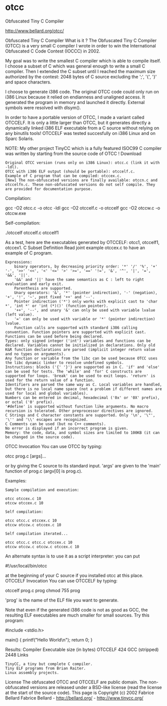 otcc
====

Obfuscated Tiny C Compiler 

http://www.bellard.org/otcc/


Obfuscated Tiny C Compiler
What is it ?
The Obfuscated Tiny C Compiler (OTCC) is a very small C compiler I wrote in order to win the International Obfuscated C Code Contest (IOCCC) in 2002.

My goal was to write the smallest C compiler which is able to compile itself. I choose a subset of C which was general enough to write a small C compiler. Then I extended the C subset until I reached the maximum size authorized by the contest: 2048 bytes of C source excluding the ';', '{', '}' and space characters.

I choose to generate i386 code. The original OTCC code could only run on i386 Linux because it relied on endianness and unaligned access. It generated the program in memory and launched it directly. External symbols were resolved with dlsym().

In order to have a portable version of OTCC, I made a variant called OTCCELF. It is only a little larger than OTCC, but it generates directly a dynamically linked i386 ELF executable from a C source without relying on any binutils tools! OTCCELF was tested succesfully on i386 Linux and on Sparc Solaris.

NOTE: My other project TinyCC which is a fully featured ISOC99 C compiler was written by starting from the source code of OTCC !
Download

    Original OTCC version (runs only on i386 Linux): otcc.c (link it with -ldl).
    OTCC with i386 ELF output (should be portable): otccelf.c.
    Example of C program that can be compiled: otccex.c.
    [New] The non-obfuscated versions are finally available: otccn.c and otccelfn.c. These non-obfuscated versions do not self compile. They are provided for documentation purpose. 

Compilation:

gcc -O2 otcc.c -o otcc -ldl
gcc -O2 otccelf.c -o otccelf
gcc -O2 otccw.c -o otccw.exe 

Self-compilation:

./otccelf otccelf.c otccelf1

As a test, here are the executables generated by OTCCELF: otcc1, otccelf1, otccex1.
C Subset Definition
Read joint example otccex.c to have an example of C program.

    Expressions:
        binary operators, by decreasing priority order: '*' '/' '%', '+' '-', '>>' '<<', '<' '<=' '>' '>=', '==' '!=', '&', '^', '|', '=', '&&', '||'.
        '&&' and '||' have the same semantics as C : left to right evaluation and early exit.
        Parenthesis are supported.
        Unary operators: '&', '*' (pointer indirection), '-' (negation), '+', '!', '~', post fixed '++' and '--'.
        Pointer indirection ('*') only works with explicit cast to 'char *', 'int *' or 'int (*)()' (function pointer).
        '++', '--', and unary '&' can only be used with variable lvalue (left value).
        '=' can only be used with variable or '*' (pointer indirection) lvalue.
        Function calls are supported with standard i386 calling convention. Function pointers are supported with explicit cast. Functions can be used before being declared. 
    Types: only signed integer ('int') variables and functions can be declared. Variables cannot be initialized in declarations. Only old K&R function declarations are parsed (implicit integer return value and no types on arguments).
    Any function or variable from the libc can be used because OTCC uses the libc dynamic linker to resolve undefined symbols.
    Instructions: blocks ('{' '}') are supported as in C. 'if' and 'else' can be used for tests. The 'while' and 'for' C constructs are supported for loops. 'break' can be used to exit loops. 'return' is used for the return value of a function.
    Identifiers are parsed the same way as C. Local variables are handled, but there is no local name space (not a problem if different names are used for local and global variables).
    Numbers can be entered in decimal, hexadecimal ('0x' or '0X' prefix), or octal ('0' prefix).
    '#define' is supported without function like arguments. No macro recursion is tolerated. Other preprocessor directives are ignored.
    C Strings and C character constants are supported. Only '\n', '\"', '\'' and '\\' escapes are recognized.
    C Comments can be used (but no C++ comments).
    No error is displayed if an incorrect program is given.
    Memory: the code, data, and symbol sizes are limited to 100KB (it can be changed in the source code). 

OTCC Invocation
You can use OTCC by typing:

otcc prog.c [args]...

or by giving the C source to its standard input. 'args' are given to the 'main' function of prog.c (argv[0] is prog.c).

Examples:

    Sample compilation and execution:

    otcc otccex.c 10
    otccw otccex.c 10

    Self compilation:

    otcc otcc.c otccex.c 10
    otccw otccw.c otccex.c 10

    Self compilation iterated...

    otcc otcc.c otcc.c otccex.c 10
    otccw otccw.c otccw.c otccex.c 10

An alternate syntax is to use it as a script interpreter: you can put

#!/usr/local/bin/otcc

at the beginning of your C source if you installed otcc at this place.
OTCCELF Invocation
You can use OTCCELF by typing:

otccelf prog.c prog
chmod 755 prog

'prog' is the name of the ELF file you want to generate.

Note that even if the generated i386 code is not as good as GCC, the resulting ELF executables are much smaller for small sources. Try this program:

#include <stdio.h>

main() 
{
    printf("Hello World\n");
    return 0;
}

Results:
Compiler	Executable size (in bytes)
OTCCELF	424
GCC (stripped)	2448
Links

    TinyCC, a tiny but complete C compiler.
    Tiny ELF programs from Brian Raiter.
    Linux assembly projects. 

License
The obfuscated OTCC and OTCCELF are public domain. 
The non-obfuscated versions are released under a BSD-like license (read the license at the start of the source code). 
This page is Copyright (c) 2002 Fabrice Bellard Fabrice Bellard - http://bellard.org/ - http://www.tinycc.org/ 
